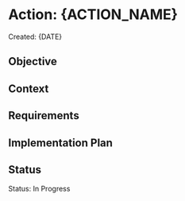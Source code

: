 # Action: {ACTION_NAME}
Created: {DATE}

## Objective
<!-- What is the goal of this Action? -->

## Context
<!-- What is the background and why is this Action needed? -->

## Requirements
<!-- What are the specific requirements for this Action? -->

## Implementation Plan
<!-- How will this Action be implemented? -->

## Status
Status: In Progress
